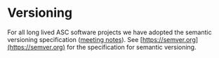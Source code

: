 # Versioning

For all long lived ASC software projects we have adopted the semantic
versioning specification ([meeting notes](https://github.com/USGS-Astrogeology/TSC/blob/master/meetings/2018-12-18.md#versioning)). See [https://semver.org](https://semver.org) for the specification for semantic versioning.
